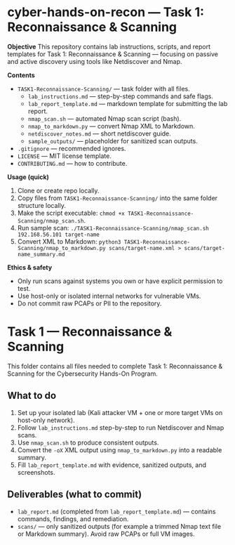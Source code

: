 # cyber-hands-on-recon — Task 1: Reconnaissance & Scanning

**Objective**
This repository contains lab instructions, scripts, and report templates for Task 1: Reconnaissance & Scanning — focusing on passive and active discovery using tools like Netdiscover and Nmap.

**Contents**
- `TASK1-Reconnaissance-Scanning/` — task folder with all files.
  - `lab_instructions.md` — step-by-step commands and safe flags.
  - `lab_report_template.md` — markdown template for submitting the lab report.
  - `nmap_scan.sh` — automated Nmap scan script (bash).
  - `nmap_to_markdown.py` — convert Nmap XML to Markdown.
  - `netdiscover_notes.md` — short netdiscover guide.
  - `sample_outputs/` — placeholder for sanitized scan outputs.
- `.gitignore` — recommended ignores.
- `LICENSE` — MIT license template.
- `CONTRIBUTING.md` — how to contribute.

**Usage (quick)**
1. Clone or create repo locally.
2. Copy files from `TASK1-Reconnaissance-Scanning/` into the same folder structure locally.
3. Make the script executable: `chmod +x TASK1-Reconnaissance-Scanning/nmap_scan.sh`.
4. Run sample scan: `./TASK1-Reconnaissance-Scanning/nmap_scan.sh 192.168.56.101 target-name`
5. Convert XML to Markdown: `python3 TASK1-Reconnaissance-Scanning/nmap_to_markdown.py scans/target-name.xml > scans/target-name_summary.md`

**Ethics & safety**
- Only run scans against systems you own or have explicit permission to test.
- Use host-only or isolated internal networks for vulnerable VMs.
- Do not commit raw PCAPs or PII to the repository.



# Task 1 — Reconnaissance & Scanning

This folder contains all files needed to complete Task 1: Reconnaissance & Scanning for the Cybersecurity Hands-On Program.

## What to do
1. Set up your isolated lab (Kali attacker VM + one or more target VMs on host-only network).
2. Follow `lab_instructions.md` step-by-step to run Netdiscover and Nmap scans.
3. Use `nmap_scan.sh` to produce consistent outputs.
4. Convert the `-oX` XML output using `nmap_to_markdown.py` into a readable summary.
5. Fill `lab_report_template.md` with evidence, sanitized outputs, and screenshots.

## Deliverables (what to commit)
- `lab_report.md` (completed from `lab_report_template.md`) — contains commands, findings, and remediation.
- `scans/` — only sanitized outputs (for example a trimmed Nmap text file or Markdown summary). Avoid raw PCAPs or full VM images.

